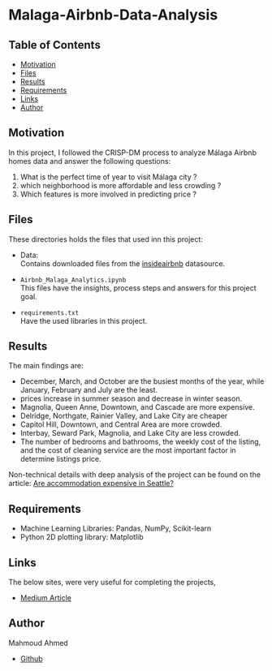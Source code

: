 # Malaga-Airbnb-Data-Analysis

## Table of Contents

- [Motivation](#motivation)
- [Files](#files)
- [Results](#results)
- [Requirements](#requirements)
- [Links](#links)
- [Author](#author)


## Motivation <a name="motivation"></a>

In this project, I followed the CRISP-DM process to analyze Málaga Airbnb homes data and answer the following questions:
1. What is the perfect time of year to visit Málaga city ?
2. which neighborhood is more affordable and less crowding ?
3. Which features is more involved in predicting price ?


## Files <a name="files"></a>

These directories holds the files that used inn this project:

- Data:   
Contains downloaded files from the [insideairbnb](insideairbnb.com) datasource.
- ```Airbnb_Malaga_Analytics.ipynb```   
This files have the insights, process steps and answers for this project goal.

- ```requirements.txt```   
Have the used libraries in this project.

## Results <a name="results"></a>

The main findings are:
- December, March, and October are the busiest months of the year, while January, February and July are the least.
- prices increase in summer season and decrease in winter season. 
- Magnolia, Queen Anne, Downtown, and Cascade are more expensive.
- Delridge, Northgate, Rainier Valley, and Lake City are  cheaper
- Capitol Hill, Downtown, and Central Area are more crowded.
- Interbay, Seward Park, Magnolia, and Lake City are less crowded.
- The number of bedrooms and bathrooms, the weekly cost of the listing, and the cost of cleaning service are the most important factor in determine listings price.

Non-technical details with deep analysis of the project can be found on the article: [Are accommodation expensive in Seattle?](https://medium.com/@manar.alharbi.94/are-accommodation-expensive-in-seattle-3406a38e84e2)

## Requirements <a name="requirements"></a>

- Machine Learning Libraries: Pandas, NumPy, Scikit-learn
- Python 2D plotting library: Matplotlib


## Links <a name="links"></a>

The below sites, were very useful for completing the projects,
- [Medium Article](https://www.medium.com)

## Author
Mahmoud Ahmed
- [Github](https://github.com/DevMahmoud10)